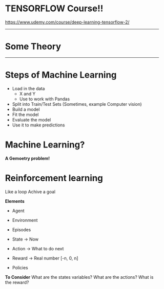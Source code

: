 # TENSORFLOW Course!!
https://www.udemy.com/course/deep-learning-tensorflow-2/

--------------------------------------------------------------------------------------------------------------------------

# Some Theory

------------------------------------------

# Steps of Machine Learning
- Load in the data
    - X and Y
    - Use to work with Pandas
- Split into Train/Test Sets (Sometimes, example Computer vision)
- Build a model
- Fit the model
- Evaluate the model
- Use it to make predictions

# Machine Learning?
**A Gemoetry problem!**

# Reinforcement learning
Like a loop
Achive a goal

**Elements**
- Agent
- Environment
- Episodes

- State -> Now
- Action -> What to do next
- Reward -> Real number [-n, 0, n]
- Policies

**To Consider**
What are the states variables?
What are the actions?
What is the reward?



